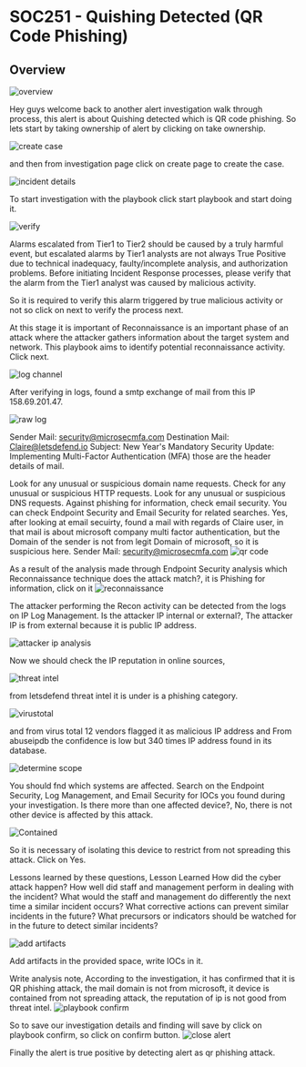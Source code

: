 # SOC251 - Quishing Detected (QR Code Phishing)

## Overview

![overview](https://github.com/user-attachments/assets/c8140446-4424-4118-b5cf-f72adf1ff2f9)

Hey guys welcome back to another alert investigation walk through process, this alert is about Quishing detected which is QR code phishing.
So lets start by taking ownership of alert by clicking on take ownership.

![create case](https://github.com/user-attachments/assets/303ef3d2-6d0d-42bd-b1a4-bb93b81b19f2)

and then from investigation page click on create page to create the case.

![incident details](https://github.com/user-attachments/assets/6ad43186-aa97-480a-94c5-afc18b729587)

To start investigation with the playbook click start playbook and start doing it.

![verify](https://github.com/user-attachments/assets/1942b9fa-a274-4d40-8f7a-8c99642ee497)

Alarms escalated from Tier1 to Tier2 should be caused by a truly harmful event, but escalated alarms by Tier1 analysts are not always True Positive due to technical inadequacy, faulty/incomplete analysis, and authorization problems. Before initiating Incident Response processes, please verify that the alarm from the Tier1 analyst was caused by malicious activity.

So it is required to verify this alarm triggered by true malicious activity or not so click on next to verify the process next.

At this stage it is important of Reconnaissance is an important phase of an attack where the attacker gathers information about the target system and network. This playbook aims to identify potential reconnaissance activity. Click next.

![log channel](https://github.com/user-attachments/assets/b915a2d2-f470-4cdb-a622-09cc010287c5)

After verifying in logs, found a smtp exchange of mail from this IP 158.69.201.47.

![raw log](https://github.com/user-attachments/assets/9702ab20-118f-4590-860b-39317d8b8e3c)

Sender Mail: security@microsecmfa.com
Destination Mail: Claire@letsdefend.io
Subject: New Year's Mandatory Security Update: Implementing Multi-Factor Authentication (MFA)
those are the header details of mail.

Look for any unusual or suspicious domain name requests. Check for any unusual or suspicious HTTP requests. Look for any unusual or suspicious DNS requests. Against phishing for information, check email security. You can check Endpoint Security and Email Security for related searches.
Yes, after looking at email secuirty, found a mail with regards of Claire user, in that mail is about microsoft company  multi factor authentication, but the Domain of the sender is not from legit Domain of microsoft, so it is suspicious here.
Sender Mail: security@microsecmfa.com
![qr code](https://github.com/user-attachments/assets/385f3966-bc8f-4a9d-8692-550b1d52b68c)

As a result of the analysis made through Endpoint Security analysis which Reconnaissance technique does the attack match?, it is Phishing for information, click on it
![reconnaissance](https://github.com/user-attachments/assets/a1e0a72e-0434-4bf1-a088-4327edc8440d)

The attacker performing the Recon activity can be detected from the logs on IP Log Management. Is the attacker IP internal or external?, The attacker IP is from external because it is public IP address.

![attacker ip analysis](https://github.com/user-attachments/assets/72d205e7-6b8a-459f-b63b-556c6ba900c3)

Now we should check the IP reputation in online sources, 

![threat intel](https://github.com/user-attachments/assets/04859967-88cb-457e-849e-854cadbeaeee)

from letsdefend threat intel it is under is a phishing category.

![virustotal](https://github.com/user-attachments/assets/6dfca777-a093-47fb-a924-66c02e3ab48b)

and from virus total 12 vendors flagged it as malicious IP address and From abuseipdb the confidence is low but 340 times IP address found in its database.


![determine scope](https://github.com/user-attachments/assets/a1fe9f56-e382-4795-a1cf-2c95c0160be9)

You should fnd which systems are affected. Search on the Endpoint Security, Log Management, and Email Security for IOCs you found during your investigation.
Is there more than one affected device?, No, there is not other device is affected by this attack.

![Contained](https://github.com/user-attachments/assets/1b3af799-ef36-495b-b360-1cf2aabe874b)

So it is necessary of isolating this device to restrict from not spreading this attack. Click on Yes.

Lessons learned by these questions, 
Lesson Learned
How did the cyber attack happen?
How well did staff and management perform in dealing with the incident?
What would the staff and management do differently the next time a similar incident occurs?
What corrective actions can prevent similar incidents in the future?
What precursors or indicators should be watched for in the future to detect similar incidents?

![add artifacts](https://github.com/user-attachments/assets/844a6835-913a-4b46-bab6-974014bc6824)

Add artifacts in the provided space, write IOCs in it.

Write analysis note, According to the investigation, it has confirmed that it is QR phishing attack, the mail domain is not from microsoft, it device is contained from not spreading attack, the reputation of ip is not good from threat intel.
![playbook confirm](https://github.com/user-attachments/assets/993df0a5-b4fb-428c-91dd-6b2be6360dac)

So to save our investigation details and finding will save by click on playbook confirm, so click on confirm button.
![close alert](https://github.com/user-attachments/assets/0c308d1e-d549-4d90-b1ab-32b4315a0e72)

Finally the alert is true positive by detecting alert as qr phishing attack.

